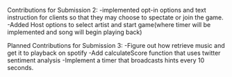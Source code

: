
Contributions for Submission 2:
-implemented opt-in options and text instruction for clients so that they may choose to spectate or join the game.
-Added Host options to select artist and start game(where timer will be implemented and song will begin playing back)



Planned Contributions for Submission 3:
-Figure out how retrieve music and get it to playback on spotify
-Add calculateScore function that uses twitter sentiment analysis
-Implement a timer that broadcasts hints every 10 seconds.

